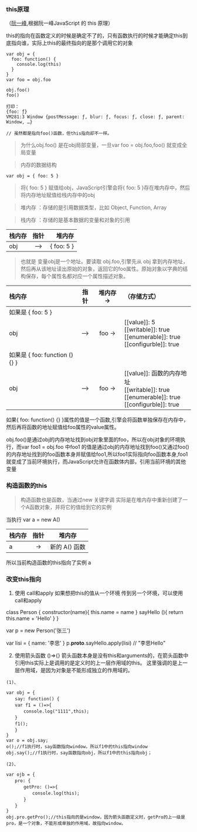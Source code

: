 ### this原理 ### 
（[阮一峰](http://www.ruanyifeng.com/blog/2018/06/javascript-this.html ""),根据阮一峰JavaScript 的 this 原理）

this的指向在函数定义的时候是确定不了的，只有函数执行的时候才能确定this到底指向谁，实际上this的最终指向的是那个调用它的对象

```
var obj = {
  foo: function() {
    console.log(this)
  }
}
var foo = obj.foo

obj.foo()
foo()

打印：
{foo: ƒ}
VM281:3 Window {postMessage: ƒ, blur: ƒ, focus: ƒ, close: ƒ, parent: Window, …}

// 虽然都是指向foo()函数，但this指向却不一样。
```
> 为什么obj.foo() 是在obj局部变量，一旦var foo = obj.foo,foo() 就变成全局变量

> 内存的数据结构

`var obj = { foo: 5 }`

> 将{ foo: 5 } 赋值给obj，JavaScript引擎会将{ foo: 5 }存在堆内存中，然后将内存地址赋值给栈内存中的obj

> 堆内存 ：存储的是引用数据类型，比如 Object, Function, Array

> 栈内存 ：存储的是基本数据的变量和对象的引用


|栈内存 | 指针| 堆内存|
|:-|:-:|-:|
|obj|——>|{ foo: 5 }|

> 也就是 变量obj是一个地址。要读取 obj.foo,引擎先从 obj 拿到内存地址，然后再从该地址读出原始的对象，返回它的foo属性。原始对象以字典的结构保存，每个属性名都对应一个属性描述对象。

|栈内存 | 指针| 堆内存 -> |（存储方式）|
|:-|:-:|:-:|:-|
| 如果是 { foo: 5 } |
|obj|——>| foo -> | [[value]]: 5<br> [[writable]]: true<br> [[enumerable]]: true<br> [[configurble]]: true |
| 如果是 { foo: function () {} } |
|obj|——>| foo -> | [[value]]: 函数的内存地址<br> [[writable]]: true<br> [[enumerable]]: true<br> [[configurble]]: true |

如果{ foo: function() {} }属性的值是一个函数,引擎会将函数单独保存在内存中，然后再将函数的地址赋值给foo属性的value属性。

obj.foo()是通过obj的内存地址找到obj对象里面的foo，所以在obj对象的环境执行，而var foo1 = obj.foo 中foo1 的值是通过obj的内存地址找到foo()又通过foo()的内存地址找到的foo函数本身并赋值给foo1,所以foo1实际指向foo函数本身,foo1就变成了当前环境执行，而JavaScript允许在函数体内部，引用当前环境的其他变量

### 构造函数的this ###

> 构造函数也是函数，当通过new 关键字调 实际是在堆内存中重新创建了一个A函数对象，并将它的值给到它的实例

当执行 var a = new A()

|栈内存 | 指针| 堆内存|
|:-|:-:|:-:|
|a|->| 新的 A() 函数 |

所以当前构造函数的this指向了实例 a

### 改变this指向 ###
1. 使用 call和apply
如果想把this的值从一个环境 传到另一个环境，可以使用call和apply

class Person {
  constructor(name){
    this.name = name
  }
  sayHello (){
    return this.name + 'Hello'
  }
}

var p = new Person('张三')

var lisi = {
  name: '李思'
}
p.__proto__.sayHello.apply(lisi) // "李思Hello"

2. 使用箭头函数  ()=>{}
箭头函数本身是没有this和arguments的，在箭头函数中引用this实际上是调用的是定义时的上一层作用域的this。
这里强调的是上一层作用域，是因为对象是不能形成独立的作用域的。

```
(1)、

var obj = {
　　say: function() {
　　var f1 = ()=>{
　　　　console.log("1111",this);	
　　}
　　f1();
　　}
}
var o = obj.say;
o();//f1执行时，say函数指向window，所以f1中的this指向window
obj.say();//f1执行时，say函数指向obj，所以f1中的this指向obj；

(2)、

var ojb = {
　　pro: {
　　　　getPro: ()=>{
　　　　　　console.log(this);
　　　　}
　　}
}
obj.pro.getPro();//this指向的是window，因为箭头函数定义时，getPro的上一级是pro，是一个对象，不能形成单独的作用域，故指向window。
```


